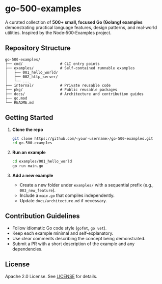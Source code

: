 # go-500-examples

A curated collection of **500+ small, focused Go (Golang) examples** demonstrating practical language features,
design patterns, and real‑world utilities. Inspired by the Node‑500‑Examples project.

## Repository Structure

```
go-500-examples/
├── cmd/                 # CLI entry points
├── examples/            # Self-contained runnable examples
│   ├── 001_hello_world/
│   ├── 002_http_server/
│   └── ...
├── internal/            # Private reusable code
├── pkg/                 # Public reusable packages
├── docs/                # Architecture and contribution guides
├── go.mod
└── README.md
```

## Getting Started

1. **Clone the repo**

   ```bash
   git clone https://github.com/<your-username>/go-500-examples.git
   cd go-500-examples
   ```

2. **Run an example**

   ```bash
   cd examples/001_hello_world
   go run main.go
   ```

3. **Add a new example**

   - Create a new folder under `examples/` with a sequential prefix (e.g., `003_new_feature`).
   - Include a `main.go` that compiles independently.
   - Update `docs/architecture.md` if necessary.

## Contribution Guidelines

- Follow idiomatic Go code style (`gofmt`, `go vet`).
- Keep each example minimal and self-explanatory.
- Use clear comments describing the concept being demonstrated.
- Submit a PR with a short description of the example and any dependencies.

## License

Apache 2.0 License. See [LICENSE](LICENSE) for details.

